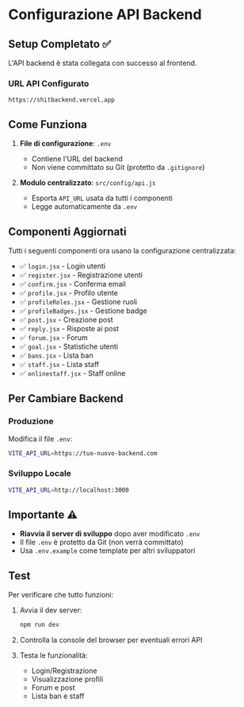 # Configurazione API Backend

## Setup Completato ✅

L'API backend è stata collegata con successo al frontend.

### URL API Configurato
```
https://shitbackend.vercel.app
```

## Come Funziona

1. **File di configurazione**: `.env`
   - Contiene l'URL del backend
   - Non viene committato su Git (protetto da `.gitignore`)

2. **Modulo centralizzato**: `src/config/api.js`
   - Esporta `API_URL` usata da tutti i componenti
   - Legge automaticamente da `.env`

## Componenti Aggiornati

Tutti i seguenti componenti ora usano la configurazione centralizzata:

- ✅ `login.jsx` - Login utenti
- ✅ `register.jsx` - Registrazione utenti
- ✅ `confirm.jsx` - Conferma email
- ✅ `profile.jsx` - Profilo utente
- ✅ `profileRoles.jsx` - Gestione ruoli
- ✅ `profileBadges.jsx` - Gestione badge
- ✅ `post.jsx` - Creazione post
- ✅ `reply.jsx` - Risposte ai post
- ✅ `forum.jsx` - Forum
- ✅ `goal.jsx` - Statistiche utenti
- ✅ `bans.jsx` - Lista ban
- ✅ `staff.jsx` - Lista staff
- ✅ `onlinestaff.jsx` - Staff online

## Per Cambiare Backend

### Produzione
Modifica il file `.env`:
```bash
VITE_API_URL=https://tuo-nuovo-backend.com
```

### Sviluppo Locale
```bash
VITE_API_URL=http://localhost:3000
```

## Importante ⚠️

- **Riavvia il server di sviluppo** dopo aver modificato `.env`
- Il file `.env` è protetto da Git (non verrà committato)
- Usa `.env.example` come template per altri sviluppatori

## Test

Per verificare che tutto funzioni:

1. Avvia il dev server:
   ```bash
   npm run dev
   ```

2. Controlla la console del browser per eventuali errori API

3. Testa le funzionalità:
   - Login/Registrazione
   - Visualizzazione profili
   - Forum e post
   - Lista ban e staff
